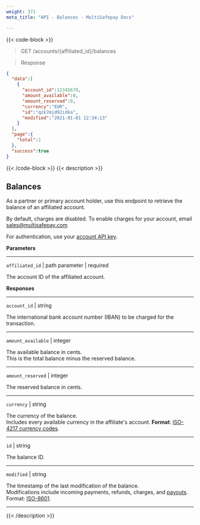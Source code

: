 ```yaml
---
weight: 371
meta_title: "API - Balances - MultiSafepay Docs"

---
```


{{< code-block >}}

> GET /accounts/{affiliated_id}/balances

> Response

```json
{
  "data":[
    {
      "account_id":12345678,
      "amount_available":0,
      "amount_reserved":0,
      "currency":"EUR",
      "id":"qzk7mjd92idka",
      "modified":"2021-01-01 12:34:13"
    }
  ],
  "page":{
    "total":1
  },
  "success":true
}
```

{{< /code-block >}}
{{< description >}}
## Balances

As a partner or primary account holder, use this endpoint to retrieve the balance of an affiliated account.

By default, charges are disabled. To enable charges for your account, email <sales@multisafepay.com>

For authentication, use your [account API key](/set-up-your-account/site-id-api-key-secure-code/).

**Parameters**

----------------

`affiliated_id` | path parameter  | required

The account ID of the affiliated account. 

**Responses**

----------------
`account_id` | string

The international bank account number (IBAN) to be charged for the transaction.

----------------
`amount_available` | integer

The available balance in cents.  
This is the total balance minus the reserved balance. 

----------------
`amount_reserved` | integer

The reserved balance in cents. 

----------------
`currency` | string

The currency of the balance.  
Includes every available currency in the affiliate's account.
**Format**: [ISO-4217 currency codes](https://www.iso.org/iso-4217-currency-codes.html).

----------------
`id` | string

The balance ID. 

----------------
`modified` | string

The timestamp of the last modification of the balance.  
Modifications include incoming payments, refunds, charges, and [payouts](/account/payouts/).  
Format: [ISO-8601](https://en.wikipedia.org/wiki/ISO_8601).

----------------
{{< /description >}}
